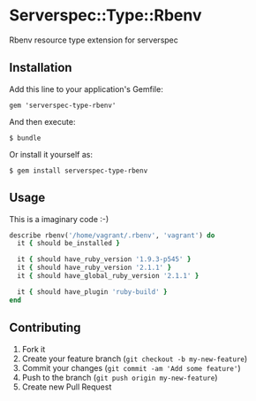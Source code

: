 # Serverspec::Type::Rbenv

Rbenv resource type extension for serverspec

## Installation

Add this line to your application's Gemfile:

    gem 'serverspec-type-rbenv'

And then execute:

    $ bundle

Or install it yourself as:

    $ gem install serverspec-type-rbenv

## Usage

This is a imaginary code :-)

```ruby
describe rbenv('/home/vagrant/.rbenv', 'vagrant') do
  it { should be_installed }

  it { should have_ruby_version '1.9.3-p545' }
  it { should have_ruby_version '2.1.1' }
  it { should have_global_ruby_version '2.1.1' }

  it { should have_plugin 'ruby-build' }
end
```

## Contributing

1. Fork it
2. Create your feature branch (`git checkout -b my-new-feature`)
3. Commit your changes (`git commit -am 'Add some feature'`)
4. Push to the branch (`git push origin my-new-feature`)
5. Create new Pull Request
